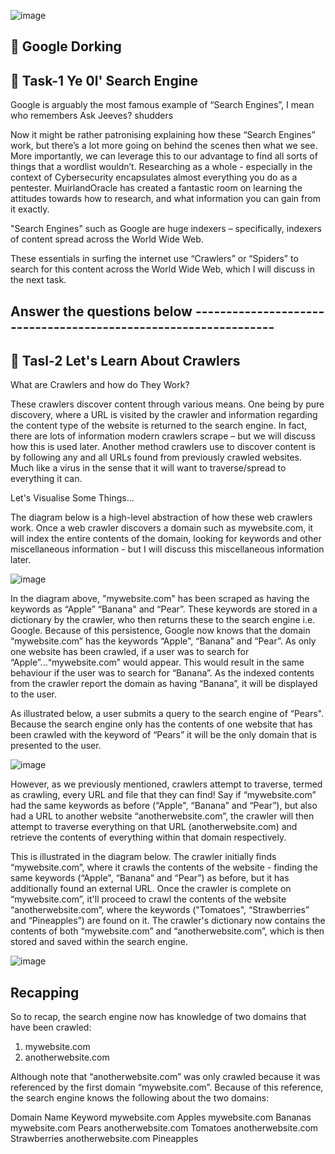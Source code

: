 ![image](https://user-images.githubusercontent.com/94435318/154964482-0b24e62a-990c-4e0e-8652-d0ba23611806.png)

🌟 Google Dorking 
--

🔴 Task-1 Ye 0l' Search Engine
--


Google is arguably the most famous example of “Search Engines”, I mean who remembers Ask Jeeves? shudders

Now it might be rather patronising explaining how these “Search Engines” work, but there’s a lot more going on behind the scenes then what we see. More importantly, we can leverage this to our advantage to find all sorts of things that a wordlist wouldn’t. Researching as a whole - especially in the context of Cybersecurity encapsulates almost everything you do as a pentester. MuirlandOracle has created a fantastic room on learning the attitudes towards how to research, and what information you can gain from it exactly.

"Search Engines" such as Google are huge indexers – specifically, indexers of content spread across the World Wide Web.

These essentials in surfing the internet use “Crawlers” or “Spiders” to search for this content across the World Wide Web, which I will discuss in the next task.

Answer the questions below ----------------------------------------------------------------
--

🔴 Tasl-2 Let's Learn About Crawlers
--

What are Crawlers and how do They Work?

These crawlers discover content through various means. One being by pure discovery, where a URL is visited by the crawler and information regarding the content type of the website is returned to the search engine. In fact, there are lots of information modern crawlers scrape – but we will discuss how this is used later. Another method crawlers use to discover content is by following any and all URLs found from previously crawled websites. Much like a virus in the sense that it will want to traverse/spread to everything it can.

Let's Visualise Some Things...

The diagram below is a high-level abstraction of how these web crawlers work. Once a web crawler discovers a domain such as mywebsite.com, it will index the entire contents of the domain, looking for keywords and other miscellaneous information - but I will discuss this miscellaneous information later.

![image](https://user-images.githubusercontent.com/94435318/154965175-d5b67670-a215-4817-9f86-941332fbf425.png)

In the diagram above, "mywebsite.com" has been scraped as having the keywords as “Apple” “Banana" and “Pear”. These keywords are stored in a dictionary by the crawler, who then returns these to the search engine i.e. Google. Because of this persistence, Google now knows that the domain “mywebsite.com” has the keywords “Apple", “Banana” and “Pear”. As only one website has been crawled, if a user was to search for “Apple”...“mywebsite.com” would appear. This would result in the same behaviour if the user was to search for “Banana”. As the indexed contents from the crawler report the domain as having “Banana”, it will be displayed to the user.

As illustrated below, a user submits a query to the search engine of “Pears". Because the search engine only has the contents of one website that has been crawled with the keyword of “Pears” it will be the only domain that is presented to the user. 

![image](https://user-images.githubusercontent.com/94435318/154965293-615d36e7-9457-427a-8811-1ca25b53c256.png)

However, as we previously mentioned, crawlers attempt to traverse, termed as crawling, every URL and file that they can find! Say if “mywebsite.com” had the same keywords as before (“Apple", “Banana” and “Pear”), but also had a URL to another website “anotherwebsite.com”, the crawler will then attempt to traverse everything on that URL (anotherwebsite.com) and retrieve the contents of everything within that domain respectively.

This is illustrated in the diagram below. The crawler initially finds “mywebsite.com”, where it crawls the contents of the website - finding the same keywords (“Apple", “Banana” and “Pear”) as before, but it has additionally found an external URL. Once the crawler is complete on “mywebsite.com”, it'll proceed to crawl the contents of the website “anotherwebsite.com”, where the keywords ("Tomatoes", “Strawberries” and “Pineapples”) are found on it. The crawler's dictionary now contains the contents of both “mywebsite.com” and “anotherwebsite.com”, which is then stored and saved within the search engine.

![image](https://user-images.githubusercontent.com/94435318/154965426-d30a7a87-f948-45bd-8fe0-1b7d03ac2d64.png)

Recapping
--
So to recap, the search engine now has knowledge of two domains that have been crawled:
1. mywebsite.com
2. anotherwebsite.com

Although note that “anotherwebsite.com” was only crawled because it was referenced by the first domain “mywebsite.com”. Because of this reference, the search engine knows the following about the two domains:

Domain Name                     	Keyword
mywebsite.com	                    Apples
mywebsite.com
	Bananas
mywebsite.com
	Pears
anotherwebsite.com	Tomatoes
anotherwebsite.com	Strawberries
anotherwebsite.com	Pineapples
